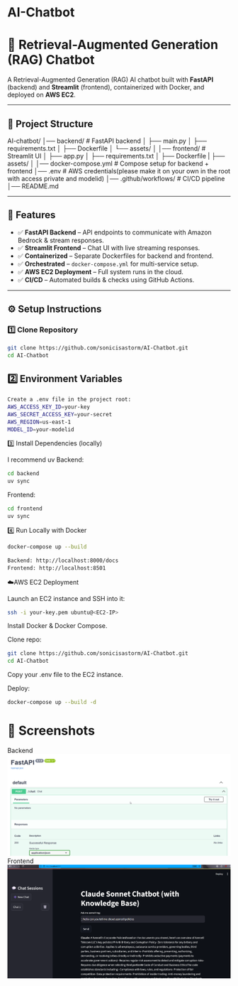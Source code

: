 # AI-Chatbot

# 🤖 Retrieval-Augmented Generation (RAG) Chatbot

A Retrieval-Augmented Generation (RAG) AI chatbot built with **FastAPI** (backend) and **Streamlit** (frontend), containerized with Docker, and deployed on **AWS EC2**.  

---

## 📂 Project Structure
AI-chatbot/
│── backend/ # FastAPI backend
│ ├── main.py
│ ├── requirements.txt
│ ├── Dockerfile
│ └── assets/
│
│── frontend/ # Streamlit UI
│ ├── app.py
│ ├── requirements.txt
│ ├── Dockerfile
| ├── assets/
│
│── docker-compose.yml # Compose setup for backend + frontend
│── .env # AWS credentials(please make it on your own in the root with access private and modelid)
│── .github/workflows/ # CI/CD pipeline
│── README.md


---

## 🚀 Features

- ✅ **FastAPI Backend** – API endpoints to communicate with Amazon Bedrock & stream responses.  
- ✅ **Streamlit Frontend** – Chat UI with live streaming responses.  
- ✅ **Containerized** – Separate Dockerfiles for backend and frontend.  
- ✅ **Orchestrated** – `docker-compose.yml` for multi-service setup.  
- ✅ **AWS EC2 Deployment** – Full system runs in the cloud.  
- ✅ **CI/CD** – Automated builds & checks using GitHub Actions.  

---

## ⚙️ Setup Instructions

### 1️⃣ Clone Repository
```bash
git clone https://github.com/sonicisastorm/AI-Chatbot.git
cd AI-Chatbot
```

## 2️⃣ Environment Variables
```bash
Create a .env file in the project root:
AWS_ACCESS_KEY_ID=your-key
AWS_SECRET_ACCESS_KEY=your-secret
AWS_REGION=us-east-1
MODEL_ID=your-modelid
```
3️⃣ Install Dependencies (locally)

I recommend uv
Backend: 
```bash
cd backend
uv sync
```
Frontend:
```bash
cd frontend
uv sync

```
4️⃣ Run Locally with Docker
```bash
docker-compose up --build
```
```bash
Backend: http://localhost:8000/docs
Frontend: http://localhost:8501
```

☁️AWS EC2 Deployment

Launch an EC2 instance and SSH into it:
```bash
ssh -i your-key.pem ubuntu@<EC2-IP>
```
Install Docker & Docker Compose.

Clone repo:
```bash
git clone https://github.com/sonicisastorm/AI-Chatbot.git
cd AI-Chatbot
```
Copy your .env file to the EC2 instance.

Deploy:
```bash
docker-compose up --build -d
```
# 📸 Screenshots
Backend
![frontend](https://github.com/sonicisastorm/AI-Chatbot/blob/main/backend/assets/FastAPI%20-%20Swagger%20UI.png)
Frontend
![frontend](https://github.com/sonicisastorm/AI-Chatbot/blob/main/frontend/assets/Claude%20Sonnet%20RAG%20Chatbot.png)
